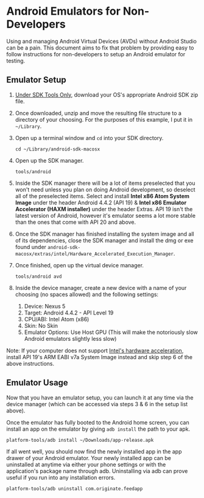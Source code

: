 # Android Emulators for Non-Developers

Using and managing Android Virtual Devices (AVDs) without Android Studio can be a pain. This document aims to fix that problem by providing easy to follow instructions for non-developers to setup an Android emulator for testing.

## Emulator Setup

1. [Under SDK Tools Only](http://developer.android.com/sdk/index.html#Other), download your OS's appropriate Android SDK zip file.
2. Once downloaded, unzip and move the resulting file structure to a directory of your choosing. For the purposes of this example, I put it in `~/Library`.
3. Open up a terminal window and `cd` into your SDK directory. 
	
	`cd ~/Library/android-sdk-macosx` 
4. Open up the SDK manager.

	`tools/android`
5. Inside the SDK manager there will be a lot of items preselected that you won't need unless you plan on doing Android development, so deselect all of the preselected items. Select and install **Intel x86 Atom System Image** under the header Android 4.4.2 (API 19) & **Intel x86 Emulator Accelerator (HAXM installer)** under the header Extras. API 19 isn't the latest version of Android, however it's emulator seems a lot more stable than the ones that come with API 20 and above.
6. Once the SDK manager has finished installing the system image and all of its dependencies, close the SDK manager and install the dmg or exe found under `android-sdk-macosx/extras/intel/Hardware_Accelerated_Execution_Manager`.
7. Once finished, open up the virtual device manager.

	`tools/android avd`
8. Inside the device manager, create a new device with a name of your choosing (no spaces allowed) and the following settings:
	1. Device: Nexus 5
	2. Target: Android 4.4.2 - API Level 19
	3. CPU/ABI: Intel Atom (x86)
	4. Skin: No Skin
	5. Emulator Options: Use Host GPU (This will make the notoriously slow Android emulators slightly less slow)

Note: If your computer does not support [Intel's hardware acceleration](https://software.intel.com/en-us/android/articles/intel-hardware-accelerated-execution-manager), install API 19's ARM EABI v7a System Image instead and skip step 6 of the above instructions.

## Emulator Usage

Now that you have an emulator setup, you can launch it at any time via the device manager (which can be accessed via steps 3 & 6 in the setup list above). 

Once the emulator has fully booted to the Android home screen, you can install an app on the emulator by giving `adb install` the path to your apk.

`platform-tools/adb install ~/Downloads/app-release.apk`

If all went well, you should now find the newly installed app in the app drawer of your Android emulator. Your newly installed app can be uninstalled at anytime via either your phone settings or with the application's package name through adb. Uninstalling via adb can prove useful if you run into any installation errors.

`platform-tools/adb uninstall com.originate.feedapp`